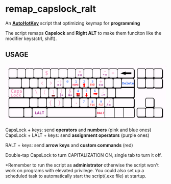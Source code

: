 # remap_capslock_ralt

An **[AutoHotKey](https://www.autohotkey.com/docs/misc/Remap.htm)** script that optimizing keymap for **programming** 

The script remaps **Capslock** and **Right ALT** to make them funciton like the modifier keys(ctrl, shift).

## USAGE

![usage](pic/usage.png)

CapsLock + keys: send **operators** and **numbers** (pink and blue ones)  
CapsLock + LALT + keys: send **assignment operators** (purple ones) 

RALT + keys: send **arrow keys** and **custom commands** (red)

Double-tap CapsLock to turn CAPITALIZATION ON, single tab to turn it off.

*Remember to run the script as **administrator**  otherwise the script won't work on programs with elevated privilege. You could also set up a scheduled task to automatically start the script(.exe file) at startup.
